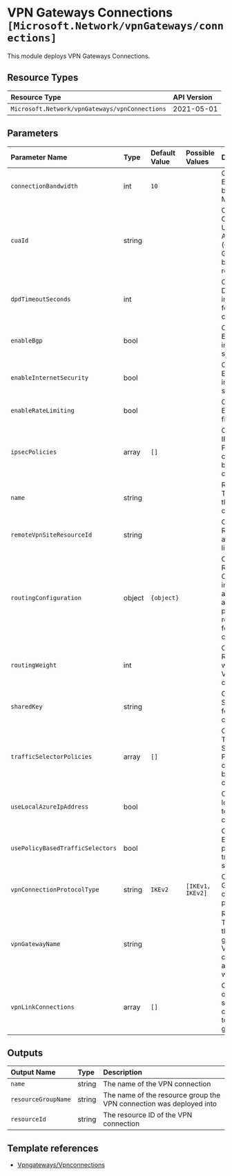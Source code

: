 # VPN Gateways Connections `[Microsoft.Network/vpnGateways/connections]`

This module deploys VPN Gateways Connections.

## Resource Types

| Resource Type | API Version |
| :-- | :-- |
| `Microsoft.Network/vpnGateways/vpnConnections` | 2021-05-01 |

## Parameters

| Parameter Name | Type | Default Value | Possible Values | Description |
| :-- | :-- | :-- | :-- | :-- |
| `connectionBandwidth` | int | `10` |  | Optional. Expected bandwidth in MBPS. |
| `cuaId` | string |  |  | Optional. Customer Usage Attribution ID (GUID). This GUID must be previously registered |
| `dpdTimeoutSeconds` | int |  |  | Optional. DPD timeout in seconds for VPN connection. |
| `enableBgp` | bool |  |  | Optional. Enable internet security. |
| `enableInternetSecurity` | bool |  |  | Optional. Enable internet security. |
| `enableRateLimiting` | bool |  |  | Optional. EnableBgp flag. |
| `ipsecPolicies` | array | `[]` |  | Optional. The IPSec Policies to be considered by this connection. |
| `name` | string |  |  | Required. The name of the VPN connection. |
| `remoteVpnSiteResourceId` | string |  |  | Optional. Reference to a VPN site to link to |
| `routingConfiguration` | object | `{object}` |  | Optional. Routing Configuration indicating the associated and propagated route tables for this connection. |
| `routingWeight` | int |  |  | Optional. Routing weight for VPN connection. |
| `sharedKey` | string |  |  | Optional. SharedKey for the VPN connection. |
| `trafficSelectorPolicies` | array | `[]` |  | Optional. The Traffic Selector Policies to be considered by this connection. |
| `useLocalAzureIpAddress` | bool |  |  | Optional. Use local azure IP to initiate connection. |
| `usePolicyBasedTrafficSelectors` | bool |  |  | Optional. Enable policy-based traffic selectors. |
| `vpnConnectionProtocolType` | string | `IKEv2` | `[IKEv1, IKEv2]` | Optional. Gateway connection protocol. |
| `vpnGatewayName` | string |  |  | Required. The name of the VPN gateway this VPN connection is associated with. |
| `vpnLinkConnections` | array | `[]` |  | Optional. List of all VPN site link connections to the gateway. |

## Outputs

| Output Name | Type | Description |
| :-- | :-- | :-- |
| `name` | string | The name of the VPN connection |
| `resourceGroupName` | string | The name of the resource group the VPN connection was deployed into |
| `resourceId` | string | The resource ID of the VPN connection |

## Template references

- [Vpngateways/Vpnconnections](https://docs.microsoft.com/en-us/azure/templates/Microsoft.Network/2021-05-01/vpnGateways/vpnConnections)
